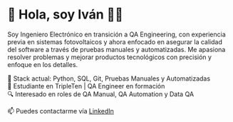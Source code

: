 # 👋 Hola, soy Iván 👨‍💻

Soy Ingeniero Electrónico en transición a QA Engineering, con experiencia previa en sistemas fotovoltaicos y ahora enfocado en asegurar la calidad del software a través de pruebas manuales y automatizadas. Me apasiona resolver problemas y mejorar productos tecnológicos con precisión y enfoque en los detalles.

🔧 Stack actual: Python, SQL, Git, Pruebas Manuales y Automatizadas  
📌 Estudiante en TripleTen | QA Engineer en formación  
🔍 Interesado en roles de QA Manual, QA Automation y Data QA  

📫 Puedes contactarme vía [LinkedIn](https://www.linkedin.com/in/iv%C3%A1n-arrieta-1293b1351/)

